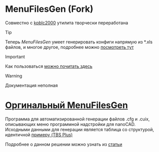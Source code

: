 # MenuFilesGen (Fork)

Совместно с [kpblc2000](https://github.com/kpblc2000) утилита творчески переработана 
> [!TIP]
> Теперь _MenuFilesGen_   умеет  генерировать конфиги напрямую из *.xls файлов, и многое другое, подробнее можно [посмотреть тут](https://github.com/doctorRaz/MenuFilesGen/wiki/MenuFilesGen-(Fork)#что-нового)

> [!IMPORTANT]
> Как пользоваться [можно почитать здесь](https://github.com/doctorRaz/MenuFilesGen/wiki/User-Guid)


> [!WARNING]
>   Документация неполная

# [Оргинальный MenuFilesGen](https://github.com/TBS-Software/MenuFilesGen)
Программа для автоматизированной генерации файлов .cfg и .cuix, описывающих меню программной надстройки для nanoCAD.
Исходными данными для генерации является таблица со структурой, идентичной [примеру (TBS Plus)](https://docs.google.com/spreadsheets/d/17c7IhodIssifwAcz5XvV8-ZGdPzh-evJbF8ZK5u9BIc/edit?usp=sharing)

Подробнее о данном решении можно узнать из [статьи](https://dzen.ru/a/ZWA3t4qMPmYrDlzz?share_to=link)
